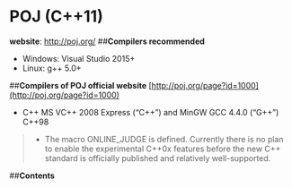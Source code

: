 # **POJ (C++11)**
**website**: http://poj.org/
##**Compilers recommended**
* Windows: Visual Studio 2015+
* Linux: g++ 5.0+

##**Compilers of POJ official website**
[http://poj.org/page?id=1000](http://poj.org/page?id=1000)

* C++	MS VC++ 2008 Express (“C++”) and MinGW GCC 4.4.0 (“G++”)	C++98	
> * The macro ONLINE_JUDGE is defined.
Currently there is no plan to enable the experimental C++0x features before the new C++ standard is officially published and relatively well-supported.

##**Contents**
